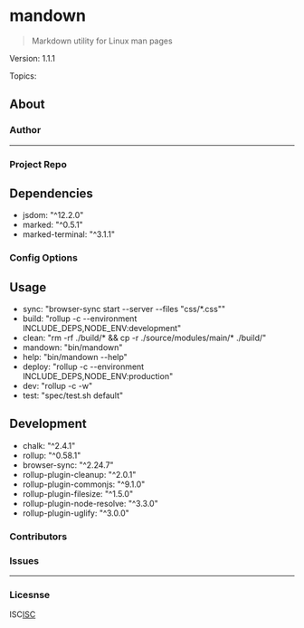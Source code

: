 
# mandown


> Markdown utility for Linux man pages

Version: 1.1.1

Topics: 


## About

[]()

### Author



---

### Project Repo



## Dependencies

-  jsdom: "^12.2.0"
-  marked: "^0.5.1"
-  marked-terminal: "^3.1.1"

### Config Options



## Usage

-  sync: "browser-sync start --server --files \"css/*.css\""
-  build: "rollup -c --environment INCLUDE_DEPS,NODE_ENV:development"
-  clean: "rm -rf ./build/* && cp -r ./source/modules/main/* ./build/"
-  mandown: "bin/mandown"
-  help: "bin/mandown --help"
-  deploy: "rollup -c --environment INCLUDE_DEPS,NODE_ENV:production"
-  dev: "rollup -c -w"
-  test: "spec/test.sh default"

## Development

-  chalk: "^2.4.1"
-  rollup: "^0.58.1"
-  browser-sync: "^2.24.7"
-  rollup-plugin-cleanup: "^2.0.1"
-  rollup-plugin-commonjs: "^9.1.0"
-  rollup-plugin-filesize: "^1.5.0"
-  rollup-plugin-node-resolve: "^3.3.0"
-  rollup-plugin-uglify: "^3.0.0"

### Contributors



### Issues



---

### Licesnse

ISC[ISC](https://opensource.org/licenses/undefined)

